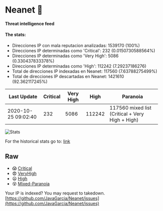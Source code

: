 # Neanet :hocho:
#### Threat intelligence feed
#### The stats:

- Direcciones IP con mala reputacion analizadas: 1539170 (100%)
- Direcciones IP determinadas como 'Critical':  232 (0.0150730588564%)
- Direcciones IP determinadas como 'Very High':  5086 (0.330437833378%)
- Direcciones IP determinadas como 'High':  112242 (7.29237186276)
- Total de direcciones IP indexadas en Neanet:  117560 (7.63788275499%)
- Total de direcciones IP descartadas en Neanet:  1421610 (92.362117245%)

| Last Update | Critical | Very High | High | Paranoia |
| --- | --- | --- | --- | --- |
| 2020-10-25 09:02:40 | 232 | 5086 | 112242 | 117560 mixed list (Critical + Very High + High)|

![Stats](https://docs.google.com/spreadsheets/d/e/2PACX-1vSnaNMIXVabIpDJjufMlzH7poXnshF3mgd8Is1g9ytUEzVsP5my4Trn8f-xkoLLQ38xpL3HtmUexLo6/pubchart?oid=501124687&format=image)

For the historical stats go to: [link](/stats.csv)
## Raw
- :scream: [Critical](https://raw.githubusercontent.com/JavaGarcia/Neanet/master/blacklists/neanet_critical.txt)
- :fearful: [VeryHigh](https://raw.githubusercontent.com/JavaGarcia/Neanet/master/blacklists/neanet_veryHigh.txtt)
- :frowning: [High](https://raw.githubusercontent.com/JavaGarcia/Neanet/master/blacklists/neanet_high.txt)
- :dizzy_face: [Mixed-Paranoia](https://raw.githubusercontent.com/JavaGarcia/Neanet/master/blacklists/neanet_all.txt)


Your IP is indexed? You may request to takedown. [https://github.com/JavaGarcia/Neanet/issues](https://github.com/JavaGarcia/Neanet/issues)
























































































































































































































































































































































































































































































































































































































































































































































































































































































































































































































































































































































































































































































































































































































































































































































































































































































































